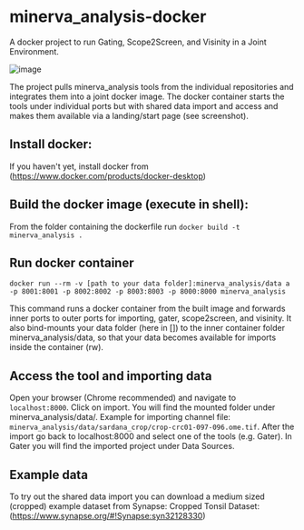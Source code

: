 # minerva_analysis-docker
A docker project to run Gating, Scope2Screen, and Visinity in a Joint Environment.

![image](https://github.com/labsyspharm/minerva_analysis-docker/assets/31503434/f826b11d-7fcf-4ec9-a856-fa77a6d3ddc0)

The project pulls minerva_analysis tools from the individual repositories and integrates them into a joint docker image. The docker container starts the tools under individual ports but with shared data import and access and makes them available via a landing/start page (see screenshot).

## Install docker:
If you haven't yet, install docker from (https://www.docker.com/products/docker-desktop)

## Build the docker image (execute in shell):
From the folder containing the dockerfile run `docker build -t minerva_analysis .`

## Run docker container
`docker run --rm -v [path to your data folder]:minerva_analysis/data a -p 8001:8001 -p 8002:8002 -p 8003:8003 -p 8000:8000 minerva_analysis`

This command runs a docker container from the built image and forwards inner ports to outer ports for importing, gater, scope2screen, and visinity.
It also bind-mounts your data folder (here in []) to the inner container folder minerva_analysis/data, so that your data becomes available for imports inside the container (rw).

## Access the tool and importing data
Open your browser (Chrome recommended) and navigate to `localhost:8000`. Click on import. You will find the mounted folder under minerva_analysis/data/. 
Example for importing channel file: `minerva_analysis/data/sardana_crop/crop-crc01-097-096.ome.tif`.
After the import go back to localhost:8000 and select one of the tools (e.g. Gater). In Gater you will find the imported project under Data Sources.

## Example data
To try out the shared data import you can download a medium sized (cropped) example dataset from Synapse:
Cropped Tonsil Dataset: (https://www.synapse.org/#!Synapse:syn32128330)
